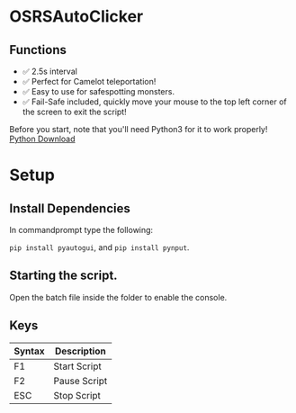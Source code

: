 # OSRSAutoClicker

## Functions

- ✅ 2.5s interval
- ✅ Perfect for Camelot teleportation!
- ✅ Easy to use for safespotting monsters.
- ✅ Fail-Safe included, quickly move your mouse to the top left corner of the screen to exit the script!

Before you start, note that you'll need Python3 for it to work properly!
[Python Download](https://www.python.org/downloads/)

# Setup

## Install Dependencies

In commandprompt type the following:

`pip install pyautogui`, and
`pip install pynput`.

## Starting the script.

Open the batch file inside the folder to enable the console.

## Keys

| Syntax      | Description |
| ----------- | ----------- |
| F1     | Start Script      |
| F2     | Pause Script      |
| ESC      | Stop Script       |

